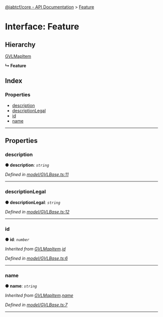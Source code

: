 [@iabtcf/core - API Documentation](../README.md) > [Feature](../interfaces/feature.md)

# Interface: Feature

## Hierarchy

 [GVLMapItem](gvlmapitem.md)

**↳ Feature**

## Index

### Properties

* [description](feature.md#description)
* [descriptionLegal](feature.md#descriptionlegal)
* [id](feature.md#id)
* [name](feature.md#name)

---

## Properties

<a id="description"></a>

###  description

**● description**: *`string`*

*Defined in [model/GVLBase.ts:11](https://github.com/chrispaterson/iabtcf-es/blob/b3164e6/modules/core/src/model/GVLBase.ts#L11)*

___
<a id="descriptionlegal"></a>

###  descriptionLegal

**● descriptionLegal**: *`string`*

*Defined in [model/GVLBase.ts:12](https://github.com/chrispaterson/iabtcf-es/blob/b3164e6/modules/core/src/model/GVLBase.ts#L12)*

___
<a id="id"></a>

###  id

**● id**: *`number`*

*Inherited from [GVLMapItem](gvlmapitem.md).[id](gvlmapitem.md#id)*

*Defined in [model/GVLBase.ts:6](https://github.com/chrispaterson/iabtcf-es/blob/b3164e6/modules/core/src/model/GVLBase.ts#L6)*

___
<a id="name"></a>

###  name

**● name**: *`string`*

*Inherited from [GVLMapItem](gvlmapitem.md).[name](gvlmapitem.md#name)*

*Defined in [model/GVLBase.ts:7](https://github.com/chrispaterson/iabtcf-es/blob/b3164e6/modules/core/src/model/GVLBase.ts#L7)*

___


